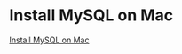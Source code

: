 # Install MySQL on Mac
[Install MySQL on Mac](https://aiwithcloud.com/2022/09/15/install_mysql_on_mac/)